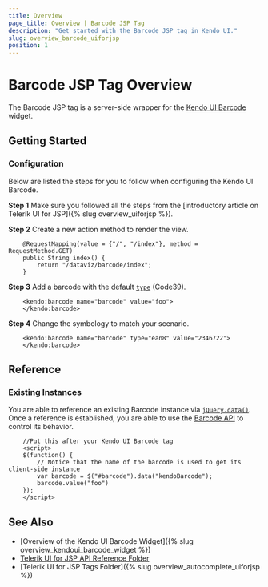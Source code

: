 ```yaml
---
title: Overview
page_title: Overview | Barcode JSP Tag
description: "Get started with the Barcode JSP tag in Kendo UI."
slug: overview_barcode_uiforjsp
position: 1
---
```


# Barcode JSP Tag Overview

The Barcode JSP tag is a server-side wrapper for the [Kendo UI Barcode](/api/javascript/dataviz/ui/barcode) widget.

## Getting Started

### Configuration

Below are listed the steps for you to follow when configuring the Kendo UI Barcode.

**Step 1** Make sure you followed all the steps from the [introductory article on Telerik UI for JSP]({% slug overview_uiforjsp %}).

**Step 2** Create a new action method to render the view.



        @RequestMapping(value = {"/", "/index"}, method = RequestMethod.GET)
        public String index() {
            return "/dataviz/barcode/index";
        }

**Step 3** Add a barcode with the default [`type`](/api/javascript/dataviz/ui/barcode/configuration/type) (Code39).



        <kendo:barcode name="barcode" value="foo">
        </kendo:barcode>

**Step 4** Change the symbology to match your scenario.



        <kendo:barcode name="barcode" type="ean8" value="2346722">
        </kendo:barcode>


## Reference

### Existing Instances

You are able to reference an existing Barcode instance via [`jQuery.data()`](https://api.jquery.com/jQuery.data/). Once a reference is established, you are able to use the [Barcode API](/api/javascript/dataviz/ui/barcode#methods) to control its behavior.



        //Put this after your Kendo UI Barcode tag
        <script>
        $(function() {
            // Notice that the name of the barcode is used to get its client-side instance
            var barcode = $("#barcode").data("kendoBarcode");
            barcode.value("foo")
        });
        </script>

## See Also

* [Overview of the Kendo UI Barcode Widget]({% slug overview_kendoui_barcode_widget %})
* [Telerik UI for JSP API Reference Folder](/api/jsp/autocomplete/animation)
* [Telerik UI for JSP Tags Folder]({% slug overview_autocomplete_uiforjsp %})
